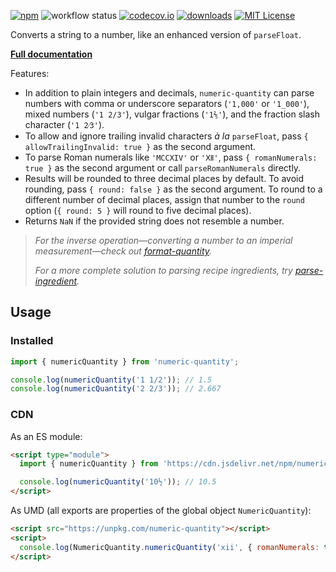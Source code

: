 [![npm][badge-npm]](https://www.npmjs.com/package/numeric-quantity)
![workflow status](https://github.com/jakeboone02/numeric-quantity/actions/workflows/main.yml/badge.svg)
[![codecov.io](https://codecov.io/github/jakeboone02/numeric-quantity/coverage.svg?branch=main)](https://codecov.io/github/jakeboone02/numeric-quantity?branch=main)
[![downloads](https://img.shields.io/npm/dm/numeric-quantity.svg)](http://npm-stat.com/charts.html?package=numeric-quantity&from=2015-08-01)
[![MIT License](https://img.shields.io/npm/l/numeric-quantity.svg)](http://opensource.org/licenses/MIT)

Converts a string to a number, like an enhanced version of `parseFloat`.

**[Full documentation](https://jakeboone02.github.io/numeric-quantity/)**

Features:

- In addition to plain integers and decimals, `numeric-quantity` can parse numbers with comma or underscore separators (`'1,000'` or `'1_000'`), mixed numbers (`'1 2/3'`), vulgar fractions (`'1⅖'`), and the fraction slash character (`'1 2⁄3'`).
- To allow and ignore trailing invalid characters _à la_ `parseFloat`, pass `{ allowTrailingInvalid: true }` as the second argument.
- To parse Roman numerals like `'MCCXIV'` or `'Ⅻ'`, pass `{ romanNumerals: true }` as the second argument or call `parseRomanNumerals` directly.
- Results will be rounded to three decimal places by default. To avoid rounding, pass `{ round: false }` as the second argument. To round to a different number of decimal places, assign that number to the `round` option (`{ round: 5 }` will round to five decimal places).
- Returns `NaN` if the provided string does not resemble a number.

> _For the inverse operation—converting a number to an imperial measurement—check out [format-quantity](https://www.npmjs.com/package/format-quantity)._
>
> _For a more complete solution to parsing recipe ingredients, try [parse-ingredient](https://www.npmjs.com/package/parse-ingredient)._

## Usage

### Installed

```js
import { numericQuantity } from 'numeric-quantity';

console.log(numericQuantity('1 1/2')); // 1.5
console.log(numericQuantity('2 2/3')); // 2.667
```

### CDN

As an ES module:

```html
<script type="module">
  import { numericQuantity } from 'https://cdn.jsdelivr.net/npm/numeric-quantity/+esm';

  console.log(numericQuantity('10½')); // 10.5
</script>
```

As UMD (all exports are properties of the global object `NumericQuantity`):

```html
<script src="https://unpkg.com/numeric-quantity"></script>
<script>
  console.log(NumericQuantity.numericQuantity('xii', { romanNumerals: true })); // 12
</script>
```

[badge-npm]: https://img.shields.io/npm/v/numeric-quantity.svg?cacheSeconds=3600&logo=npm

